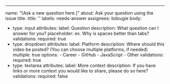 ---
name: "[Ask a new question here.]"
about: Ask your question using the issue title.
title: ''
labels: needs-answer
assignees: bdougie
body:
- type: input
  attributes:
    label: Question 
    description: What question can I answer for you?
    placeholder: ex. Why is spaces better than tabs?
  validations:
    required: true
- type: dropdown
  attributes:
    label: Platform
    description: Where should this video be posted? (You can choose multiple platforms, if needed)
    multiple: true
    options:
      - Career
      - GitHub
      - JavaScript
      - Other
  validations:
    required: true
- type: textarea
  attributes:
    label: More context
    description: If you have links or more context you would like to share, please do so here?
  validations:
    required: false
